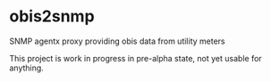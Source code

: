 # obis2snmp
SNMP agentx proxy providing obis data from utility meters

This project is work in progress in pre-alpha state, not yet usable for
anything.
